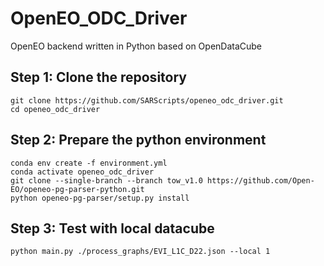 # OpenEO_ODC_Driver
OpenEO backend written in Python based on OpenDataCube

## Step 1: Clone the repository
```
git clone https://github.com/SARScripts/openeo_odc_driver.git
cd openeo_odc_driver
```
## Step 2: Prepare the python environment
```
conda env create -f environment.yml
conda activate openeo_odc_driver
git clone --single-branch --branch tow_v1.0 https://github.com/Open-EO/openeo-pg-parser-python.git
python openeo-pg-parser/setup.py install
```
## Step 3: Test with local datacube
```
python main.py ./process_graphs/EVI_L1C_D22.json --local 1
```

